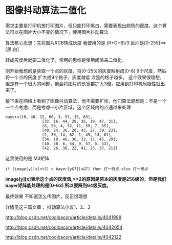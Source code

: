 # 图像抖动算法二值化
需求主要是打印机想打印图片，但只能打印黑白，需要表现出颜色的密度。这个算法可以在图片大小不变的情况下，使用图片抖动算法


算法核心思想：先将图片RGB转成灰度  我使用的是 (R+G+B)/3   区间是[0-255]==>[黑,白]

转成灰度后就要二值化了，常用的思维是使用阈值来二值化。

刚开始我想的是获取一个点的灰度，将[0-255]的灰度映射成[0-8] 9个尺度，然后将一个点的灰度 扩大成9个格子，灰度越低 涂黑的格子越多。
这个效果很理想，但是有一个很大的问题，他会将图片的长宽都扩大3倍，应用到打印机局限性就出来了。

接下来在网络上看到了图像抖动算法，他不需要扩张，他们算法思想是：不是一个一个点考虑，而是考虑一小片区域，这个区域内的点通过来处理

```
bayer=[[0, 48, 12, 60, 3, 51, 15, 63], 
                [32, 16, 44, 28, 35, 19, 47, 31],
                [8, 56, 4, 52, 11, 59, 7, 55],
                [40, 24, 36, 20, 43, 27, 39, 23],
                [2, 50, 14, 62, 1, 49, 13, 61],
                [34, 18, 46, 30, 33, 17, 45, 29],
                [10, 58, 6, 54, 9, 57, 5, 53],
                [42, 26, 38, 22, 41, 25, 37, 21]]
```
这里使用的是 M3矩阵

```
if (image[y][x]>>2) > bayer[y&7][x&7] then 打一白点 else 打一黑点
```
     
 
 
**image[y][x]表示这个点的灰度值,>>2的原因是原本的灰度是256级的，但是我们bayer矩阵能处理的是[0-63] 所以要降到64级灰度。**         
                
最终效果 不知道怎么传图片，反正很理想

详情见这三篇文章：
抖动算法小议1、2、3

http://blog.csdn.net/coolbacon/article/details/4041988

http://blog.csdn.net/coolbacon/article/details/4042054

http://blog.csdn.net/coolbacon/article/details/4042122
